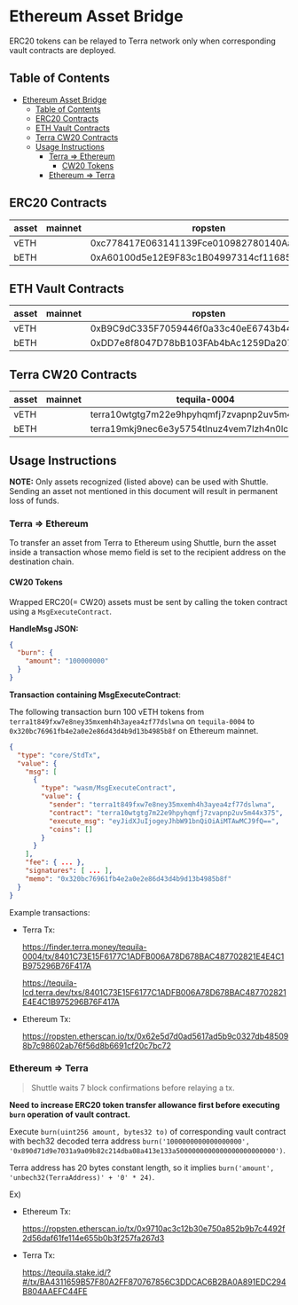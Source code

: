 # Ethereum Asset Bridge

ERC20 tokens can be relayed to Terra network only when corresponding vault contracts are deployed.

## Table of Contents

- [Ethereum Asset Bridge](#ethereum-asset-bridge)
  - [Table of Contents](#table-of-contents)
  - [ERC20 Contracts](#erc20-contracts)
  - [ETH Vault Contracts](#eth-vault-contracts)
  - [Terra CW20 Contracts](#terra-cw20-contracts)
  - [Usage Instructions](#usage-instructions)
    - [Terra => Ethereum](#terra--ethereum)
      - [CW20 Tokens](#cw20-tokens)
    - [Ethereum => Terra](#ethereum--terra)


## ERC20 Contracts
| asset | mainnet | ropsten                                    |
| ----- | ------- | ------------------------------------------ |
| vETH  |         | 0xc778417E063141139Fce010982780140Aa0cD5Ab |
| bETH  |         | 0xA60100d5e12E9F83c1B04997314cf11685A618fF |

## ETH Vault Contracts

| asset | mainnet | ropsten                                    |
| ----- | ------- | ------------------------------------------ |
| vETH  |         | 0xB9C9dC335F7059446f0a33c40eE6743b44973d45 |
| bETH  |         | 0xDD7e8f8047D78bB103FAb4bAc1259Da207Da3861 |

## Terra CW20 Contracts

| asset | mainnet | tequila-0004                                 |
| ----- | ------- | -------------------------------------------- |
| vETH  |         | terra10wtgtg7m22e9hpyhqmfj7zvapnp2uv5m44x375 |
| bETH  |         | terra19mkj9nec6e3y5754tlnuz4vem7lzh4n0lc2s3l |

## Usage Instructions

**NOTE:** Only assets recognized (listed above) can be used with Shuttle. Sending an asset not mentioned in this document will result in permanent loss of funds.

### Terra => Ethereum 

To transfer an asset from Terra to Ethereum using Shuttle, burn the asset inside a transaction whose memo field is set to the recipient address on the destination chain.

#### CW20 Tokens

Wrapped ERC20(= CW20) assets must be sent by calling the token contract using a `MsgExecuteContract`.

**HandleMsg JSON:**

```json
{
  "burn": {
    "amount": "100000000"
  }
}
```

**Transaction containing MsgExecuteContract**:

The following transaction burn 100 vETH tokens from `terra1t849fxw7e8ney35mxemh4h3ayea4zf77dslwna` on `tequila-0004` to `0x320bc76961fb4e2a0e2e86d43d4b9d13b4985b8f` on Ethereum mainnet.

```json
{
  "type": "core/StdTx",
  "value": {
    "msg": [
      {
        "type": "wasm/MsgExecuteContract",
        "value": {
          "sender": "terra1t849fxw7e8ney35mxemh4h3ayea4zf77dslwna",
          "contract": "terra10wtgtg7m22e9hpyhqmfj7zvapnp2uv5m44x375",
          "execute_msg": "eyJidXJuIjogeyJhbW91bnQiOiAiMTAwMCJ9fQ==",
          "coins": []
        }
      }
    ],
    "fee": { ... },
    "signatures": [ ... ],
    "memo": "0x320bc76961fb4e2a0e2e86d43d4b9d13b4985b8f"
  }
}
```

Example transactions:

- Terra Tx:

  https://finder.terra.money/tequila-0004/tx/8401C73E15F6177C1ADFB006A78D678BAC487702821E4E4C1B975296B76F417A

  https://tequila-lcd.terra.dev/txs/8401C73E15F6177C1ADFB006A78D678BAC487702821E4E4C1B975296B76F417A

- Ethereum Tx:

  https://ropsten.etherscan.io/tx/0x62e5d7d0ad5617ad5b9c0327db485098b7c98602ab76f56d8b6691cf20c7bc72

### Ethereum => Terra

> Shuttle waits 7 block confirmations before relaying a tx.

**Need to increase ERC20 token transfer allowance first before executing `burn` operation of vault contract.**

Execute `burn(uint256 amount, bytes32 to)` of corresponding vault contract with bech32 decoded terra address
`burn('1000000000000000000', '0x890d71d9e7031a9a09b82c214dba08a413e133a5000000000000000000000000')`.

Terra address has 20 bytes constant length, so it implies `burn('amount', 'unbech32(TerraAddress)' + '0' * 24)`.

Ex)

- Ethereum Tx:

  https://ropsten.etherscan.io/tx/0x9710ac3c12b30e750a852b9b7c4492f2d56daf61fe114e655b0b3f257fa267d3

- Terra Tx:

  https://tequila.stake.id/?#/tx/BA4311659B57F80A2FF870767856C3DDCAC6B2BA0A891EDC294B804AAEFC44FE

